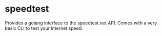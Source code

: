 speedtest
=========

Provides a golang interface to the speedtest.net API. Comes with a very basic
CLI to test your internet speed.
